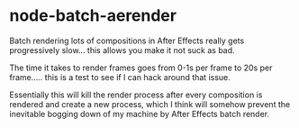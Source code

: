 node-batch-aerender
===================

Batch rendering lots of compositions in After Effects really gets progressively slow... this allows you make it not suck as bad.

The time it takes to render frames goes from 0-1s per frame to 20s per frame..... this is a test to see if I can hack around that issue.

Essentially this will kill the render process after every composition is rendered and create a new process, which I think will somehow prevent the inevitable bogging down of my machine by After Effects batch render.
